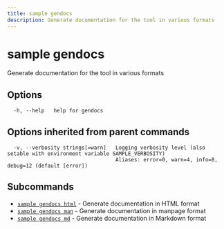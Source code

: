 ```yaml
---
title: sample gendocs
description: Generate documentation for the tool in various formats
---
```


<!--
This documentation is auto generated by a script.
Please do not edit this file directly.
-->

<!-- markdownlint-disable-next-line single-title -->
# sample gendocs

Generate documentation for the tool in various formats

## Options

```plaintext
  -h, --help   help for gendocs
```

## Options inherited from parent commands

```plaintext
  -v, --verbosity strings[=warn]   Logging verbosity level (also setable with environment variable SAMPLE_VERBOSITY)
                                   Aliases: error=0, warn=4, info=8, debug=12 (default [error])
```

## Subcommands

- [`sample gendocs html`](html.md) - Generate documentation in HTML format
- [`sample gendocs man`](man.md) - Generate documentation in manpage format
- [`sample gendocs md`](md.md) - Generate documentation in Markdown format
